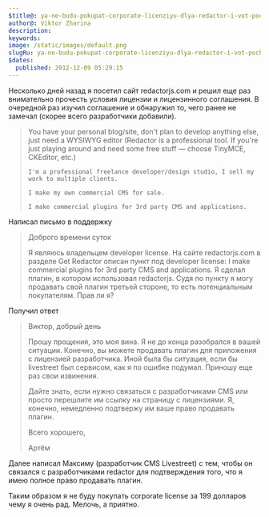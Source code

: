 ```yaml
---
$title@: ya-ne-budu-pokupat-corporate-licenziyu-dlya-redactor-i-vot-pochemu
author@: Viktor Zharina
description: 
keywords: 
image: /static/images/default.png
slugRu: ya-ne-budu-pokupat-corporate-licenziyu-dlya-redactor-i-vot-pochemu
$dates:
  published: 2012-12-09 05:29:15
---
```

Несколько дней назад я посетил сайт redactorjs.com и решил еще раз внимательно прочесть условия лицензии и лицензинного соглашения. В очередной раз изучил соглашение и обнаружил то, чего ранее не замечал (скорее всего разработчики добавили).

<blockquote>    You have your personal blog/site, don't plan to develop anything else, just need a WYSIWYG editor (Redactor is a professional tool. If you're just playing around and need some free stuff — choose TinyMCE, CKEditor, etc.)

    I'm a professional freelance developer/design studio, I sell my work to multiple clients.

    I make my own commercial CMS for sale.

    I make commercial plugins for 3rd party CMS and applications.

</blockquote>



Написал письмо в поддержку

<blockquote>Доброго времени суток

Я являюсь владельцем developer license. На сайте redactorjs.com в разделе Get Redactor описан пункт под developer license: I make commercial plugins for 3rd party CMS and applications. Я сделал плагин, в котором использовал redactorjs. Судя по пункту я могу продавать свой плагин третьей стороне, то есть потенциальным покупателям. Прав ли я?

</blockquote>

Получил ответ

<blockquote>Виктор, добрый день

Прошу прощения, это моя вина. Я не до конца разобрался в вашей ситуации. Конечно, вы можете продавать плагин для приложения с лицензией разработчика. Иной была бы ситуация, если бы livestreet был сервисом, как я по ошибке подумал. Приношу еще раз свои извинения.

Дайте знать, если нужно связаться с разработчиками CMS или просто перешлите им ссылку на страницу с лицензиями. Я, конечно, немедленно подтвержу им ваше право продавать плагин.

Всего хорошего,

Артём</blockquote>

Далее написал Максиму (разработчик CMS Livestreet) с тем, чтобы он связался с разработчиками redactor для подтверждения того, что я имею полное право продавать плагин.

Таким образом я не буду покупать corporate license за 199 долларов чему я очень рад. Мелочь, а приятно.